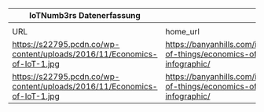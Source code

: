 |IoTNumb3rs Datenerfassung|||||||||||
| ---- | ---- | ---- | ---- | ---- | ---- | ---- | ---- | ---- | ---- | ---- |
||||||||||||
|URL|home_url|filename|device_class|device_count|market_class|market_volume|prognosis_year|publication_year|authorship_class|Dropbox folder|
|https://s22795.pcdn.co/wp-content/uploads/2016/11/Economics-of-IoT-1.jpg|https://banyanhills.com/internet-of-things/economics-of-iot-infographic/|file5_Economics-of-IoT-1.jpg|Generic IoT|50000000000|||2020|2016|Blogger|MariaMarg/20181117-1805|
|https://s22795.pcdn.co/wp-content/uploads/2016/11/Economics-of-IoT-1.jpg|https://banyanhills.com/internet-of-things/economics-of-iot-infographic/|file5_Economics-of-IoT-1.jpg|Generic IoT||revenue|3E+12|2025|2016|Blogger|MariaMarg/20181117-1805|
